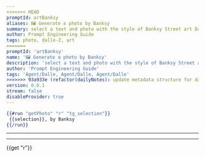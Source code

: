 ```yaml
---
<<<<<<< HEAD
promptId: artBanksy
aliases: 🖼️ Generate a photo by Banksy
summary: select a text and photo with the style of Banksy Street art Dali will be generated using Dalle-2
author: Prompt Engineering Guide
tags: photo, dalle-2, art
=======
promptId: 'artBanksy'
name: '🖼️ Generate a photo by Banksy'
description: 'select a text and photo with the style of Banksy Street art Dali will be generated using Dalle-2'
author: 'Prompt Engineering Guide'
tags: 'Agent/Dalle, Agent/Dalle, Agent/Dalle'
>>>>>>> 93a933e (refactor(dailyNotes): update metadata structure for daily notes)
version: 0.0.1
stream: false
disableProvider: true
---
```

```handlebars
{{#run "getPhoto" "r" "tg_selection"}}
 {{selection}}, by Banksy
{{/run}}
```
***
***
{{get "r"}}